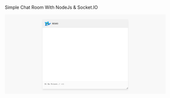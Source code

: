 Simple Chat Room With NodeJs & Socket.IO

![alt text](https://github.com/LilMmd/Simple-Chatroom/blob/main/public/Screenshot%202021-12-29%20at%2002-33-55%20Remo%20chat%20app.png)
